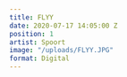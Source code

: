 ```yaml
---
title: FLYY
date: 2020-07-17 14:05:00 Z
position: 1
artist: Spoort
image: "/uploads/FLYY.JPG"
format: Digital
---
```



